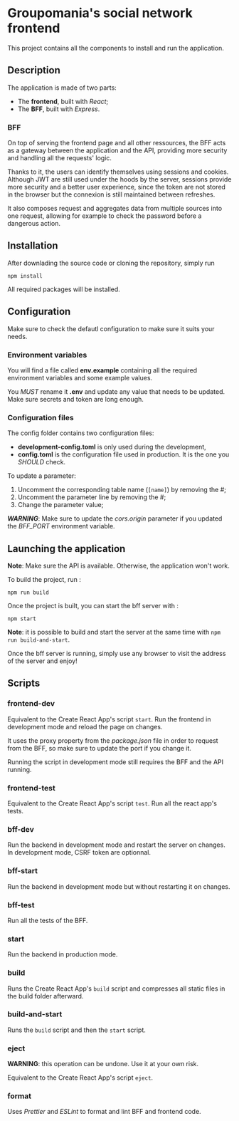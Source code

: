 # Groupomania's social network frontend

This project contains all the components to install and run the application.

## Description

The application is made of two parts:

- The **frontend**, built with *React*;
- The **BFF**, built with *Express*.

### BFF

On top of serving the frontend page and all other ressources, the BFF acts as a gateway between the application and the API, providing more security and handling all the requests' logic.

Thanks to it, the users can identify themselves using sessions and cookies. Although JWT are still used under the hoods by the server, sessions provide more security and a better user experience, since the token are not stored in the browser but the connexion is still maintained between refreshes.

It also composes request and aggregates data from multiple sources into one request, allowing for example to check the password before a dangerous action.

## Installation

After downlading the source code or cloning the repository, simply run

```
npm install
```

All required packages will be installed.

## Configuration

Make sure to check the defautl configuration to make sure it suits your needs.

### Environment variables

You will find a file called **env.example** containing all the required environment variables and some example values.

You *MUST* rename it **.env** and update any value that needs to be updated. Make sure secrets and token are long enough.

### Configuration files

The config folder contains two configuration files:

- **development-config.toml** is only used during the development,
- **config.toml** is the configuration file used in production. It is the one you *SHOULD* check.

To update a parameter:

1. Uncomment the corresponding table name (`[name]`) by removing the #;
2. Uncomment the parameter line by removing the #;
3. Change the parameter value;

***WARNING***: Make sure to update the *cors.origin* parameter if you updated the *BFF_PORT* environment variable.

## Launching the application

**Note**: Make sure the API is available. Otherwise, the application won't work.

To build the project, run :

```
npm run build
```

Once the project is built, you can start the bff server with :

```
npm start
```

**Note**: it is possible to build and start the server at the same time with `npm run build-and-start`.

Once the bff server is running, simply use any browser to visit the address of the server and enjoy!

## Scripts

### frontend-dev

Equivalent to the Create React App's script `start`. Run the frontend in development mode and reload the page on changes.

It uses the proxy property from the *package.json* file in order to request from the BFF, so make sure to update the port if you change it.

Running the script in development mode still requires the BFF and the API running.

### frontend-test

Equivalent to the Create React App's script `test`. Run all the react app's tests.

### bff-dev

Run the backend in development mode and restart the server on changes. In development mode, CSRF token are optionnal.

### bff-start

Run the backend in development mode but without restarting it on changes.

### bff-test

Run all the tests of the BFF.

### start

Run the backend in production mode.

### build

Runs the Create React App's `build` script and compresses all static files in the build folder afterward.

### build-and-start

Runs the `build` script and then the `start` script.

### eject

**WARNING**: this operation can be undone. Use it at your own risk.

Equivalent to the Create React App's script `eject`.

### format

Uses *Prettier* and *ESLint* to format and lint BFF and frontend code.